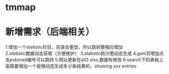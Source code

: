 # tmmap
# 新增需求（后端相关）
1.增加一个statistic栏目，目录会更改，所以跳转要相应增加<br>
2.statistic数据动态获取（方便维护）
3.statistic统计图动态生成
4.gsm页增加点击pubmed编号可以跳转
5.网址更新在all2.xlsx,数据有修改
6.search下的表格上面需要增加一个能够动态生成多少条结果的，showing xxx entries

